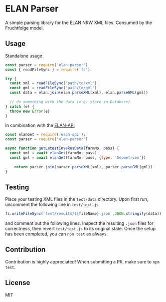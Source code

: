 # ELAN Parser
A simple parsing library for the ELAN NRW XML files.
Consumed by the Fruchtfolge model.

## Usage
Standalone usage
```js
const parser = require('elan-parser')
const { readFileSync } = require('fs')

try {
  const xml = readFileSync('path/to/xml')
  const gml = readFileSync('path/to/gml')
  const data = elan.join(elan.parseXML(xml), elan.parseGML(gml))
  
  // do something with the data (e.g. store in Database)
} catch (e) {
  throw new Error(e)
} 
```

In combination with the [ELAN-API](https://github.com/fruchtfolge/elan-api)
```js
const elanGet = require('elan-api');
const parser = require('elan-parser')

async function getLatestInvekosData(farmNo, pass) {
  const xml = await elanGet(farmNo, pass)
  const gml = await elanGet(farmNo, pass, {type: 'Geometrien'})
  
    return parser.join(parser.parseXML(xml), parser.parseGML(gml))
}
```

## Testing
Place your testing XML files in the `test/data` directory. 
Upon first run, uncomment the following line in `test/test.js`
```js
fs.writeFileSync(`test/results/${fileName}.json`,JSON.stringify(data))
```
and comment out the following lines. Inspect the resulting `.json` files for correctness, then revert `test/test.js` to its original state. 
Once the setup has been completed, you can `npm test` as always.

## Contribution
Contribution is highly appreciated! When submitting a PR, make sure to `npm test`.

## License
MIT
